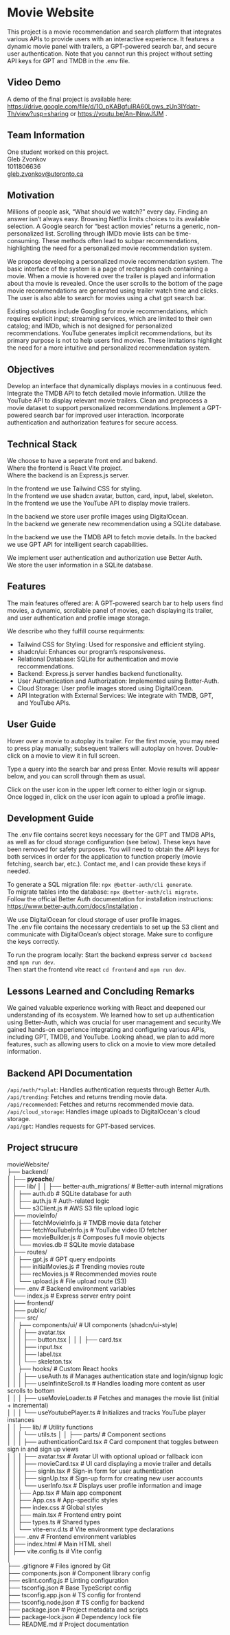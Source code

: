 # Movie Website
This project is a movie recommendation and search platform that integrates various APIs to provide users with an interactive experience. It features a dynamic movie panel with trailers, a GPT-powered search bar, and secure user authentication. Note that you cannot run this project without setting API keys for GPT and TMDB in the .env file.

## Video Demo
A demo of the final project is available here: https://drive.google.com/file/d/1O_pKABgfuIRA60Lgws_zUn3IYdatr-Th/view?usp=sharing or https://youtu.be/An-lNnwJfJM . 

## Team Information 
One student worked on this project.                                   
Gleb Zvonkov                                   
1011806636                                  
gleb.zvonkov@utoronto.ca                                  

## Motivation
Millions of people ask, “What should we watch?” every day. Finding an answer isn’t always easy. Browsing Netflix limits choices to its available selection. A Google search for “best action movies” returns a generic, non-personalized list. Scrolling through IMDb movie lists can be time-consuming. These methods often lead to subpar recommendations, highlighting the need for a personalized movie recommendation system.   

We propose developing a personalized movie recommendation system. The basic interface of the system is a page of rectangles each containing a movie. When a movie is hovered over the trailer is played and information about tha movie is revealed. Once the user scrolls to the bottom of the page movie recommendations are generated using trailer watch time and clicks. The user is also able to search for movies using a chat gpt search bar.                        

Existing solutions include Googling for movie recommendations, which requires explicit input; streaming services, which are limited to their own catalog; and IMDb, which is not designed for personalized recommendations. YouTube generates implicit recommendations, but its primary purpose is not to help users find movies. These limitations highlight the need for a more intuitive and personalized recommendation system.                                  

## Objectives 
Develop an interface that dynamically displays movies in a continuous feed. Integrate the TMDB API to fetch detailed movie information. Utilize the YouTube API to display relevant movie trailers. Clean and preprocess a movie dataset to support personalized recommendations.Implement a GPT-powered search bar for improved user interaction. Incorporate authentication and authorization features for secure access.                                  

## Technical Stack 
We choose to have a seperate front end and bakend.                                  
Where the frontend is React Vite project.                                    
Where the backend is an Express.js server.                                  

In the frontend we use Tailwind CSS for styling.                                   
In the frontend we use shadcn avatar, button, card, input, label, skeleton.                                   
In the frontend we use the YouTube API to display movie trailers.                                   

In the backend we store user profile images using DigitalOcean.                                  
In the backend we generate new recommendation using a SQLite database.                                   

In the backend we use the TMDB API to fetch movie details.
In the backed we use GPT API for intelligent search capabilities.                                  

We implement user authentication and authorization use Better Auth.                                   
We store the user information in a SQLite database.                                   


## Features 
The main features offered are: A GPT-powered search bar to help users find movies, a dynamic, scrollable panel of movies, each displaying its trailer, and user authentication and profile image storage.                                  

We describe who they fulfill course requirments:                                   
- Tailwind CSS for Styling: Used for responsive and efficient styling.                                  
- shadcn/ui: Enhances our program’s responsiveness.                                  
- Relational Database: SQLite for authentication and movie reccommendations.                                
- Backend: Express.js server handles backend functionality.                                  
- User Authentication and Authorization: Implemented using Better-Auth.                                  
- Cloud Storage: User profile images stored using DigitalOcean.                                  
- API Integration with External Services: We integrate with TMDB, GPT, and YouTube APIs. 


## User Guide 
Hover over a movie to autoplay its trailer. For the first movie, you may need to press play manually; subsequent trailers will autoplay on hover. Double-click on a movie to view it in full screen.                                  

Type a query into the search bar and press Enter. Movie results will appear below, and you can scroll through them as usual.                                   

Click on the user icon in the upper left corner to either login or signup.                                  
Once logged in, click on the user icon again to upload a profile image.                                  
 

## Development Guide 
The .env file contains secret keys necessary for the GPT and TMDB APIs, as well as for cloud storage configuration (see below). These keys have been removed for safety purposes. You will need to obtain the API keys for both services in order for the application to function properly (movie fetching, search bar, etc.). Contact me, and I can provide these keys if needed.                                   

To generate a SQL migration file: `npx @better-auth/cli generate`.                                  
To migrate tables into the database: `npx @better-auth/cli migrate`.                                  
Follow the official Better Auth documentation for installation instructions: https://www.better-auth.com/docs/installation .                                  

We use DigitalOcean for cloud storage of user profile images.                                  
The .env file contains the necessary credentials to set up the S3 client and communicate with DigitalOcean’s object storage. Make sure to configure the keys correctly.                                  

To run the program locally: 
Start the backend express server `cd backend` and `npm run dev`.                              
Then start the frontend vite react `cd frontend` and `npm run dev`.                                   


## Lessons Learned and Concluding Remarks
We gained valuable experience working with React and deepened our understanding of its ecosystem. We learned how to set up authentication using Better-Auth, which was crucial for user management and security.We gained hands-on experience integrating and configuring various APIs, including GPT, TMDB, and YouTube. Looking ahead, we plan to add more features, such as allowing users to click on a movie to view more detailed information. 

## Backend API Documentation 
`/api/auth/*splat`: Handles authentication requests through Better Auth.             
`/api/trending`: Fetches and returns trending movie data.            
`/api/recommended`: Fetches and returns recommended movie data.            
`/api/cloud_storage`: Handles image uploads to DigitalOcean's cloud storage.            
`/api/gpt`: Handles requests for GPT-based services.            



## Project strucure 
movieWebsite/                           
├── backend/                          
│   ├── __pycache__/                                               
│   ├── lib/
│   │   ├── better-auth_migrations/     # Better-auth internal migrations                          
│   │   ├── auth.db                     # SQLite database for auth                          
│   │   ├── auth.js                     # Auth-related logic                          
│   │   └── s3Client.js                 # AWS S3 file upload logic                          
│   ├── movieInfo/                          
│   │   ├── fetchMovieInfo.js           # TMDB movie data fetcher                          
│   │   ├── fetchYouTubeInfo.js         # YouTube video ID fetcher                          
│   │   ├── movieBuilder.js             # Composes full movie objects                          
│   │   └── movies.db                   # SQLite movie database                          
│   ├── routes/                          
│   │   ├── gpt.js                      # GPT query endpoints                          
│   │   ├── initialMovies.js            # Trending movies route                          
│   │   ├── recMovies.js                # Recommended movies route                          
│   │   └── upload.js                   # File upload route (S3)                          
│   ├── .env                            # Backend environment variables                          
│   └── index.js                        # Express server entry point                          
│
├── frontend/                          
│   ├── public/                                                   
│   ├── src/                          
│   │   ├── components/ui/              # UI components (shadcn/ui-style)                          
│   │   │   ├── avatar.tsx                          
│   │   │   ├── button.tsx
│   │   │   ├── card.tsx                          
│   │   │   ├── input.tsx                          
│   │   │   ├── label.tsx                          
│   │   │   └── skeleton.tsx                          
│   │   ├── hooks/                      # Custom React hooks                          
│   │   │   ├── useAuth.ts              # Manages authentication state and login/signup logic             
│   │   │   ├── useInfiniteScroll.ts    # Handles loading more content as user scrolls to bottom                              
│   │   │   ├── useMovieLoader.ts       # Fetches and manages the movie list (initial + incremental)                           
│   │   │   └── useYoutubePlayer.ts     # Initializes and tracks YouTube player instances                   
│   │   ├── lib/                        # Utility functions                          
│   │   │   └── utils.ts
│   │   ├── parts/                      # Component sections                          
│   │   │   ├── authenticationCard.tsx  # Card component that toggles between sign in and sign up views    
│   │   │   ├── avatar.tsx              # Avatar UI with optional upload or fallback icon       
│   │   │   ├── movieCard.tsx           # UI card displaying a movie trailer and details    
│   │   │   ├── signIn.tsx              # Sign-in form for user authentication                          
│   │   │   ├── signUp.tsx              # Sign-up form for creating new user accounts         
│   │   │   └── userInfo.tsx            # Displays user profile information and image      
│   │   ├── App.tsx                     # Main app component                           
│   │   ├── App.css                     # App-specific styles                          
│   │   ├── index.css                   # Global styles                          
│   │   ├── main.tsx                    # Frontend entry point                          
│   │   ├── types.ts                    # Shared types                          
│   │   └── vite-env.d.ts               # Vite environment type declarations                          
│   ├── .env                            # Frontend environment variables                          
│   ├── index.html                      # Main HTML shell                          
│   ├── vite.config.ts                  # Vite config                          
│                          
├── .gitignore                          # Files ignored by Git                          
├── components.json                     # Component library config                          
├── eslint.config.js                    # Linting configuration                          
├── tsconfig.json                       # Base TypeScript config                          
├── tsconfig.app.json                   # TS config for frontend                          
├── tsconfig.node.json                  # TS config for backend                          
├── package.json                        # Project metadata and scripts                          
├── package-lock.json                   # Dependency lock file                          
└── README.md                           # Project documentation                          
